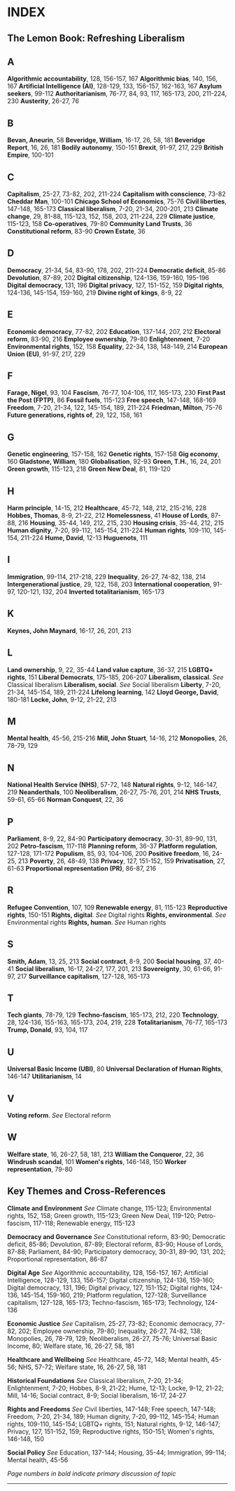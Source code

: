 

# INDEX
## The Lemon Book: Refreshing Liberalism

## A

**Algorithmic accountability**, 128, 156-157, 167
**Algorithmic bias**, 140, 156, 167
**Artificial Intelligence (AI)**, 128-129, 133, 156-157, 162-163, 167
**Asylum seekers**, 99-112
**Authoritarianism**, 76-77, 84, 93, 117, 165-173, 200, 211-224, 230
**Austerity**, 26-27, 76

## B

**Bevan, Aneurin**, 58
**Beveridge, William**, 16-17, 26, 58, 181
**Beveridge Report**, 16, 26, 181
**Bodily autonomy**, 150-151
**Brexit**, 91-97, 217, 229
**British Empire**, 100-101

## C

**Capitalism**, 25-27, 73-82, 202, 211-224
**Capitalism with conscience**, 73-82
**Cheddar Man**, 100-101
**Chicago School of Economics**, 75-76
**Civil liberties**, 147-148, 165-173
**Classical liberalism**, 7-20, 21-34, 200-201, 213
**Climate change**, 29, 81-88, 115-123, 152, 158, 203, 211-224, 229
**Climate justice**, 115-123, 158
**Co-operatives**, 79-80
**Community Land Trusts**, 36
**Constitutional reform**, 83-90
**Crown Estate**, 36

## D

**Democracy**, 21-34, 54, 83-90, 178, 202, 211-224
**Democratic deficit**, 85-86
**Devolution**, 87-89, 202
**Digital citizenship**, 124-136, 159-160, 195-196
**Digital democracy**, 131, 196
**Digital privacy**, 127, 151-152, 159
**Digital rights**, 124-136, 145-154, 159-160, 219
**Divine right of kings**, 8-9, 22

## E

**Economic democracy**, 77-82, 202
**Education**, 137-144, 207, 212
**Electoral reform**, 83-90, 216
**Employee ownership**, 79-80
**Enlightenment**, 7-20
**Environmental rights**, 152, 158
**Equality**, 22-34, 138, 148-149, 214
**European Union (EU)**, 91-97, 217, 229

## F

**Farage, Nigel**, 93, 104
**Fascism**, 76-77, 104-106, 117, 165-173, 230
**First Past the Post (FPTP)**, 86
**Fossil fuels**, 115-123
**Free speech**, 147-148, 168-169
**Freedom**, 7-20, 21-34, 122, 145-154, 189, 211-224
**Friedman, Milton**, 75-76
**Future generations, rights of**, 29, 122, 158, 161

## G

**Genetic engineering**, 157-158, 162
**Genetic rights**, 157-158
**Gig economy**, 160
**Gladstone, William**, 180
**Globalisation**, 92-93
**Green, T.H.**, 16, 24, 201
**Green growth**, 115-123, 218
**Green New Deal**, 81, 119-120

## H

**Harm principle**, 14-15, 212
**Healthcare**, 45-72, 148, 212, 215-216, 228
**Hobbes, Thomas**, 8-9, 21-22, 212
**Homelessness**, 41
**House of Lords**, 87-88, 216
**Housing**, 35-44, 149, 212, 215, 230
**Housing crisis**, 35-44, 212, 215
**Human dignity**, 7-20, 99-112, 145-154, 211-224
**Human rights**, 109-110, 145-154, 211-224
**Hume, David**, 12-13
**Huguenots**, 111

## I

**Immigration**, 99-114, 217-218, 229
**Inequality**, 26-27, 74-82, 138, 214
**Intergenerational justice**, 29, 122, 158, 203
**International cooperation**, 91-97, 120-121, 132, 204
**Inverted totalitarianism**, 165-173

## K

**Keynes, John Maynard**, 16-17, 26, 201, 213

## L

**Land ownership**, 9, 22, 35-44
**Land value capture**, 36-37, 215
**LGBTQ+ rights**, 151
**Liberal Democrats**, 175-185, 206-207
**Liberalism, classical**. *See* Classical liberalism
**Liberalism, social**. *See* Social liberalism
**Liberty**, 7-20, 21-34, 145-154, 189, 211-224
**Lifelong learning**, 142
**Lloyd George, David**, 180-181
**Locke, John**, 9-12, 21-22, 213

## M

**Mental health**, 45-56, 215-216
**Mill, John Stuart**, 14-16, 212
**Monopolies**, 26, 78-79, 129

## N

**National Health Service (NHS)**, 57-72, 148
**Natural rights**, 9-12, 146-147, 219
**Neanderthals**, 100
**Neoliberalism**, 26-27, 75-76, 201, 214
**NHS Trusts**, 59-61, 65-66
**Norman Conquest**, 22, 36

## P

**Parliament**, 8-9, 22, 84-90
**Participatory democracy**, 30-31, 89-90, 131, 202
**Petro-fascism**, 117-118
**Planning reform**, 36-37
**Platform regulation**, 127-128, 171-172
**Populism**, 85, 93, 104-106, 200
**Positive freedom**, 16, 24-25, 213
**Poverty**, 26, 48-49, 138
**Privacy**, 127, 151-152, 159
**Privatisation**, 27, 61-63
**Proportional representation (PR)**, 86-87, 216

## R

**Refugee Convention**, 107, 109
**Renewable energy**, 81, 115-123
**Reproductive rights**, 150-151
**Rights, digital**. *See* Digital rights
**Rights, environmental**. *See* Environmental rights
**Rights, human**. *See* Human rights

## S

**Smith, Adam**, 13, 25, 213
**Social contract**, 8-9, 200
**Social housing**, 37, 40-41
**Social liberalism**, 16-17, 24-27, 177, 201, 213
**Sovereignty**, 30, 61-66, 91-97, 217
**Surveillance capitalism**, 127-128, 165-173

## T

**Tech giants**, 78-79, 129
**Techno-fascism**, 165-173, 212, 220
**Technology**, 28, 124-136, 155-163, 165-173, 204, 219, 228
**Totalitarianism**, 76-77, 165-173
**Trump, Donald**, 93, 104, 117

## U

**Universal Basic Income (UBI)**, 80
**Universal Declaration of Human Rights**, 146-147
**Utilitarianism**, 14

## V

**Voting reform**. *See* Electoral reform

## W

**Welfare state**, 16, 26-27, 58, 181, 213
**William the Conqueror**, 22, 36
**Windrush scandal**, 101
**Women's rights**, 146-148, 150
**Worker representation**, 79-80

## Key Themes and Cross-References

**Climate and Environment**
*See* Climate change, 115-123; Environmental rights, 152, 158; Green growth, 115-123; Green New Deal, 119-120; Petro-fascism, 117-118; Renewable energy, 115-123

**Democracy and Governance**
*See* Constitutional reform, 83-90; Democratic deficit, 85-86; Devolution, 87-89; Electoral reform, 83-90; House of Lords, 87-88; Parliament, 84-90; Participatory democracy, 30-31, 89-90, 131, 202; Proportional representation, 86-87

**Digital Age**
*See* Algorithmic accountability, 128, 156-157, 167; Artificial Intelligence, 128-129, 133, 156-157; Digital citizenship, 124-136, 159-160; Digital democracy, 131, 196; Digital privacy, 127, 151-152; Digital rights, 124-136, 145-154, 159-160, 219; Platform regulation, 127-128; Surveillance capitalism, 127-128, 165-173; Techno-fascism, 165-173; Technology, 124-136

**Economic Justice**
*See* Capitalism, 25-27, 73-82; Economic democracy, 77-82, 202; Employee ownership, 79-80; Inequality, 26-27, 74-82, 138; Monopolies, 26, 78-79, 129; Neoliberalism, 26-27, 75-76; Universal Basic Income, 80; Welfare state, 16, 26-27, 58, 181

**Healthcare and Wellbeing**
*See* Healthcare, 45-72, 148; Mental health, 45-56; NHS, 57-72; Welfare state, 16, 26-27, 58, 181

**Historical Foundations**
*See* Classical liberalism, 7-20, 21-34; Enlightenment, 7-20; Hobbes, 8-9, 21-22; Hume, 12-13; Locke, 9-12, 21-22; Mill, 14-16; Social contract, 8-9; Social liberalism, 16-17, 24-27

**Rights and Freedoms**
*See* Civil liberties, 147-148; Free speech, 147-148; Freedom, 7-20, 21-34, 189; Human dignity, 7-20, 99-112, 145-154; Human rights, 109-110, 145-154; LGBTQ+ rights, 151; Natural rights, 9-12, 146-147; Privacy, 127, 151-152, 159; Reproductive rights, 150-151; Women's rights, 146-148, 150

**Social Policy**
*See* Education, 137-144; Housing, 35-44; Immigration, 99-114; Mental health, 45-56

*Page numbers in bold indicate primary discussion of topic*

---
